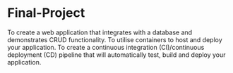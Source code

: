 # Final-Project
To create a web application that integrates with a database and demonstrates CRUD functionality.
To utilise containers to host and deploy your application.
To create a continuous integration (CI)/continuous deployment (CD) pipeline that will automatically test, build and deploy your application.
